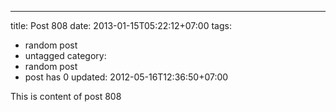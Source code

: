 ---
title: Post 808
date: 2013-01-15T05:22:12+07:00
tags:
  - random post
  - untagged
category:
  - random post
  - post has 0
updated: 2012-05-16T12:36:50+07:00

This is content of post 808